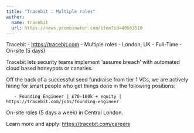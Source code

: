 ```yaml
---
title: "Tracebit : Multiple roles"
author:
  name: tracebit
  url: https://news.ycombinator.com/item?id=40563510
---
```

Tracebit - <a href="https:&#x2F;&#x2F;tracebit.com" rel="nofollow">https:&#x2F;&#x2F;tracebit.com</a> - Multiple roles - London, UK - Full-Time - On-site (5 days)

Tracebit lets security teams implement ‘assume breach’ with automated cloud based honeypots or canaries.

Off the back of a successful seed fundraise from tier 1 VCs, we are actively hiring for smart people who get things done in the following positions:

<pre><code>   - Founding Engineer | £70-100k + equity | https:&#x2F;&#x2F;tracebit.com&#x2F;jobs&#x2F;founding-engineer 
</code></pre>
On-site roles (5 days a week) in Central London.

Learn more and apply: <a href="https:&#x2F;&#x2F;tracebit.com&#x2F;careers" rel="nofollow">https:&#x2F;&#x2F;tracebit.com&#x2F;careers</a>
